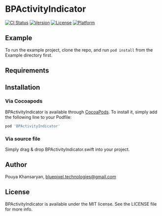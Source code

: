 # BPActivityIndicator

[![CI Status](https://img.shields.io/travis/bluepixeltech/BPActivityIndicator.svg?style=flat)](https://travis-ci.org/bluepixeltech/BPActivityIndicator)
[![Version](https://img.shields.io/cocoapods/v/BPActivityIndicator.svg?style=flat)](https://cocoapods.org/pods/BPActivityIndicator)
[![License](https://img.shields.io/cocoapods/l/BPActivityIndicator.svg?style=flat)](https://cocoapods.org/pods/BPActivityIndicator)
[![Platform](https://img.shields.io/cocoapods/p/BPActivityIndicator.svg?style=flat)](https://cocoapods.org/pods/BPActivityIndicator)

## Example

To run the example project, clone the repo, and run `pod install` from the Example directory first.

## Requirements

## Installation

### Via Cocoapods
BPActivityIndicator is available through [CocoaPods](https://cocoapods.org). To install
it, simply add the following line to your Podfile:

```ruby
pod 'BPActivityIndicator'
```

### Via source file
Simply drag & drop BPActivityIndicator.swift into your project.

## Author

Pouya Khansaryan, bluepixel.technologies@gmail.com

## License

BPActivityIndicator is available under the MIT license. See the LICENSE file for more info.
